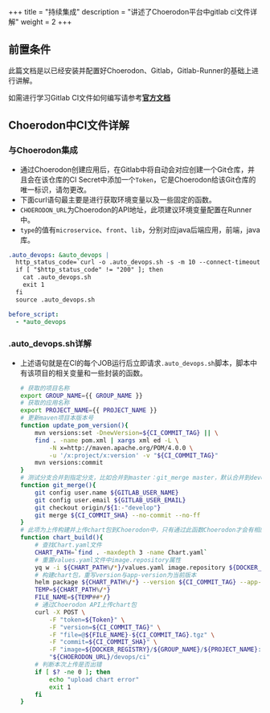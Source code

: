 +++
title = "持续集成"
description = "讲述了Choerodon平台中gitlab ci文件详解"
weight = 2
+++

## 前置条件

此篇文档是以已经安装并配置好Choerodon、Gitlab，Gitlab-Runner的基础上进行讲解。

如需进行学习Gitlab CI文件如何编写请参考[**官方文档**](https://docs.gitlab.com/ee/ci/yaml/README.html)

## Choerodon中CI文件详解

### 与Choerodon集成

- 通过Choerodon创建应用后，在Gitlab中将自动会对应创建一个Git仓库，并且会在该仓库的CI Secret中添加一个`Token`，它是Choerodon给该Git仓库的唯一标识，请勿更改。
- 下面curl语句最主要是进行获取环境变量以及一些固定的函数。
- `CHOERODON_URL`为Choerodon的API地址，此项建议环境变量配置在Runner中。
- `type`的值有`microservice`、`front`、`lib`，分别对应java后端应用，前端，java库。

```yaml
.auto_devops: &auto_devops |
  http_status_code=`curl -o .auto_devops.sh -s -m 10 --connect-timeout 10 -w %{http_code} "${CHOERODON_URL}/devops/ci?token=${Token}"`
  if [ "$http_status_code" != "200" ]; then
    cat .auto_devops.sh
    exit 1
  fi
  source .auto_devops.sh

before_script:
  - *auto_devops
```

### .auto_devops.sh详解
- 上述语句就是在CI的每个JOB运行后立即请求`.auto_devops.sh`脚本，脚本中有该项目的相关变量和一些封装的函数。

    ```bash
    # 获取的项目名称
    export GROUP_NAME={{ GROUP_NAME }}
    # 获取的应用名称
    export PROJECT_NAME={{ PROJECT_NAME }}
    # 更新maven项目本版本号
    function update_pom_version(){
        mvn versions:set -DnewVersion=${CI_COMMIT_TAG} || \
        find . -name pom.xml | xargs xml ed -L \
            -N x=http://maven.apache.org/POM/4.0.0 \
            -u '/x:project/x:version' -v "${CI_COMMIT_TAG}"
        mvn versions:commit
    }
    # 测试分支合并到指定分支，比如合并到master：git_merge master，默认合并到develop
    function git_merge(){
        git config user.name ${GITLAB_USER_NAME}
        git config user.email ${GITLAB_USER_EMAIL}
        git checkout origin/${1:-"develop"}
        git merge ${CI_COMMIT_SHA} --no-commit --no-ff
    }
    # 此项为上传构建并上传chart包到Choerodon中，只有通过此函数Choerodon才会有相应版本记录。
    function chart_build(){
        # 查找Chart.yaml文件
        CHART_PATH=`find . -maxdepth 3 -name Chart.yaml`
        # 重置values.yaml文件中image.repository属性
        yq w -i ${CHART_PATH%/*}/values.yaml image.repository ${DOCKER_REGISTRY}/${GROUP_NAME}/${PROJECT_NAME}
        # 构建chart包，重写version与app-version为当前版本
        helm package ${CHART_PATH%/*} --version ${CI_COMMIT_TAG} --app-version ${CI_COMMIT_TAG}
        TEMP=${CHART_PATH%/*}
        FILE_NAME=${TEMP##*/}
        # 通过Choerodon API上传chart包
        curl -X POST \
            -F "token=${Token}" \
            -F "version=${CI_COMMIT_TAG}" \
            -F "file=@${FILE_NAME}-${CI_COMMIT_TAG}.tgz" \
            -F "commit=${CI_COMMIT_SHA}" \
            -F "image=${DOCKER_REGISTRY}/${GROUP_NAME}/${PROJECT_NAME}:${CI_COMMIT_TAG}" \
            "${CHOERODON_URL}/devops/ci"
        # 判断本次上传是否出错
        if [ $? -ne 0 ]; then
            echo "upload chart error"
            exit 1
        fi
    }
    ```